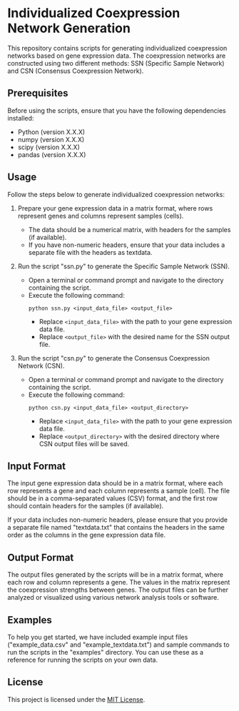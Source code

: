 # Individualized Coexpression Network Generation

This repository contains scripts for generating individualized coexpression networks based on gene expression data. The coexpression networks are constructed using two different methods: SSN (Specific Sample Network) and CSN (Consensus Coexpression Network).

## Prerequisites

Before using the scripts, ensure that you have the following dependencies installed:

- Python (version X.X.X)
- numpy (version X.X.X)
- scipy (version X.X.X)
- pandas (version X.X.X)

## Usage

Follow the steps below to generate individualized coexpression networks:

1. Prepare your gene expression data in a matrix format, where rows represent genes and columns represent samples (cells).
   - The data should be a numerical matrix, with headers for the samples (if available).
   - If you have non-numeric headers, ensure that your data includes a separate file with the headers as textdata.

2. Run the script "ssn.py" to generate the Specific Sample Network (SSN).
   - Open a terminal or command prompt and navigate to the directory containing the script.
   - Execute the following command:
     ```
     python ssn.py <input_data_file> <output_file>
     ```
     - Replace `<input_data_file>` with the path to your gene expression data file.
     - Replace `<output_file>` with the desired name for the SSN output file.

3. Run the script "csn.py" to generate the Consensus Coexpression Network (CSN).
   - Open a terminal or command prompt and navigate to the directory containing the script.
   - Execute the following command:
     ```
     python csn.py <input_data_file> <output_directory>
     ```
     - Replace `<input_data_file>` with the path to your gene expression data file.
     - Replace `<output_directory>` with the desired directory where CSN output files will be saved.

## Input Format

The input gene expression data should be in a matrix format, where each row represents a gene and each column represents a sample (cell). The file should be in a comma-separated values (CSV) format, and the first row should contain headers for the samples (if available).

If your data includes non-numeric headers, please ensure that you provide a separate file named "textdata.txt" that contains the headers in the same order as the columns in the gene expression data file.

## Output Format

The output files generated by the scripts will be in a matrix format, where each row and column represents a gene. The values in the matrix represent the coexpression strengths between genes. The output files can be further analyzed or visualized using various network analysis tools or software.

## Examples

To help you get started, we have included example input files ("example_data.csv" and "example_textdata.txt") and sample commands to run the scripts in the "examples" directory. You can use these as a reference for running the scripts on your own data.

## License

This project is licensed under the [MIT License](LICENSE).
